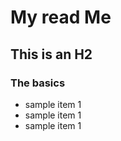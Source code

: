 # My read Me

## This is an H2

### The basics
  * sample item 1
  * sample item 1
  * sample item 1
